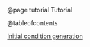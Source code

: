 
@page tutorial Tutorial

@tableofcontents

<a href="initial_condition.html">Initial condition generation </a>  
